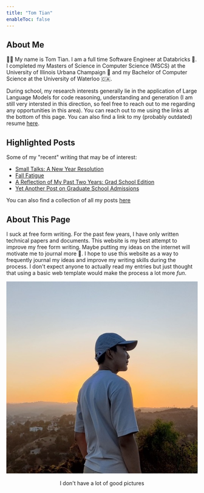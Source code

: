 ```yaml
---
title: "Tom Tian"
enableToc: false
---
```


## About Me
👋🏻 My name is Tom Tian. I am a full time Software Engineer at Databricks 🧱. I
completed my Masters of Science in
Computer Science (MSCS) at
the University of Illinois Urbana Champaign 🌽 and my Bachelor of Computer Science at the University
of Waterloo 🇨🇦. 


During school, my research interests generally lie in the application of Large Language Models for code reasoning, understanding and generation (I am still very intersted in this direction, so feel free to reach out to me regarding any opportunities in this area). You can reach out to me
using the links at the bottom of this page. You can also find
a link to my (probably outdated) resume [here](https://drive.google.com/file/d/1QUxd1mMWFiDTKF6x-2WaU_7Rvfdoxnvj/view?usp=sharing).

## Highlighted Posts
Some of my "recent" writing that may be of interest:

- [Small Talks: A New Year Resolution](/notes/2025/SmallTalk.md)
- [Fall Fatigue](/notes/2024/FallFatigue.md)
- [A Reflection of My Past Two Years: Grad School Edition](/notes/2024/GradRecap.md)
- [Yet Another Post on Graduate School Admissions](/notes/2024/GradSchool.md)

You can also find a collection of all my posts [here](/tags/writing)

## About This Page
I suck at free form writing. For the past few years, I have only written technical papers and documents.
This website is my best attempt to improve my free form writing. 
Maybe putting my ideas on the internet will motivate me to journal more 🤡. 
I hope 
to use this website as a way to frequently journal
my ideas and improve my writing skills during the process.
I don't expect anyone to actually read my entries but just
thought that using a basic web template would make the process
a lot more <em>fun</em>.


<div align="center">
  <img src="/images/HomePage.jpg" alt="Sublime's custom image"/>
</div>
<p align="center">
I don't have a lot of good pictures
</p>
